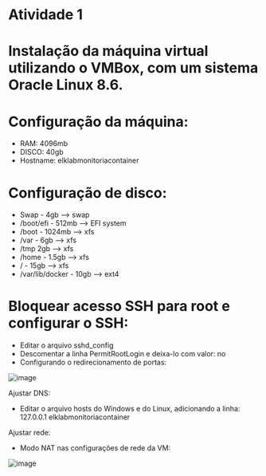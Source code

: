 # Atividade 1

# Instalação da máquina virtual utilizando o VMBox, com um sistema Oracle Linux 8.6.

# Configuração da máquina:
-	RAM: 4096mb
-	DISCO: 40gb
-	Hostname: elklabmonitoriacontainer

# Configuração de disco:
-	Swap - 4gb --> swap
-	/boot/efi - 512mb --> EFI system
-	/boot - 1024mb --> xfs
-	/var - 6gb --> xfs
-	/tmp 2gb --> xfs
-	/home - 1.5gb --> xfs
-	/ - 15gb --> xfs
-	/var/lib/docker - 10gb --> ext4

# Bloquear acesso SSH para root e configurar o SSH:
-	Editar o arquivo sshd_config
-	Descomentar a linha PermitRootLogin e deixa-lo com valor: no
-	Configurando o redirecionamento de portas:

![image](https://user-images.githubusercontent.com/108689845/179813903-be572f3f-b1b6-4644-9db4-ad5a13a744ae.png)

Ajustar DNS:
-	Editar o arquivo hosts do Windows e do Linux, adicionando a linha: 127.0.0.1 elklabmonitoriacontainer

Ajustar rede:
-	Modo NAT nas configurações de rede da VM:

![image](https://user-images.githubusercontent.com/108689845/179814040-e833b703-e7dc-4aaa-9a9f-633fb6abf325.png)
